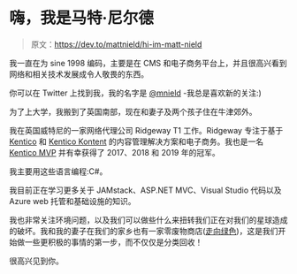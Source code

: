 # 嗨，我是马特·尼尔德

> 原文：<https://dev.to/mattnield/hi-im-matt-nield>

我一直在为 sine 1998 编码，主要是在 CMS 和电子商务平台上，并且很高兴看到网络和相关技术发展成令人敬畏的东西。

你可以在 Twitter 上找到我，我的名字是 [@mnield](https://twitter.com/mnield) -我总是喜欢新的关注:)

为了上大学，我搬到了英国南部，现在和妻子及两个孩子住在牛津郊外。

我在英国威特尼的一家网络代理公司 Ridgeway T1 工作。Ridgeway 专注于基于 [Kentico](https://kentico.com) 和 [Kentico Kontent](https://kontent.ai) 的内容管理解决方案和电子商务。我也是一名 [Kentico MVP](https://www.kentico.com/company/mvp) 并有幸获得了 2017、2018 和 2019 年的冠军。

我主要用这些语言编程:C#。

我目前正在学习更多关于 JAMstack、ASP.NET MVC、Visual Studio 代码以及 Azure web 托管和基础设施的知识。

我也非常关注环境问题，以及我们可以做些什么来扭转我们正在对我们的星球造成的破坏。我和我的妻子在我们的家乡也有一家零废物商店([走向绿色](https://goinggreenuk.co.uk))，这是我们开始做一些更积极的事情的第一步，而不仅仅是分类回收！

很高兴见到你。